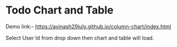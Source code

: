 # Todo Chart and Table

Demo link:- https://avinash29july.github.io/column-chart/index.html

Select User Id from drop down then chart and table will load.
